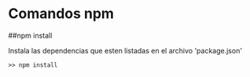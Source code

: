 # Comandos npm

##npm install

Instala las dependencias que esten listadas en el archivo 'package.json'
```
>> npm install
```